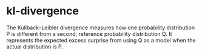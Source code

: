 # kl-divergence

The Kullback–Leibler divergence measures how one probability distribution P is different from a second, reference probability distribution Q. It represents the expected excess surprise from using Q as a model when the actual distribution is P.